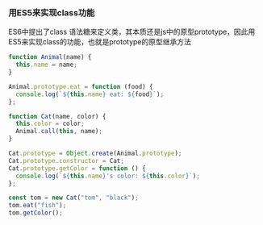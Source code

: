 ### 用ES5来实现class功能

ES6中提出了class 语法糖来定义类，其本质还是js中的原型prototype，因此用ES5来实现class的功能，也就是prototype的原型继承方法



```javascript
function Animal(name) {
  this.name = name;
}

Animal.prototype.eat = function (food) {
  console.log(`${this.name} eat: ${food}`);
};

function Cat(name, color) {
  this.color = color;
  Animal.call(this, name);
}

Cat.prototype = Object.create(Animal.prototype);
Cat.prototype.constructor = Cat;
Cat.prototype.getColor = function () {
  console.log(`${this.name}'s color: ${this.color}`);
};

const tom = new Cat("tom", "black");
tom.eat("fish");
tom.getColor();

```